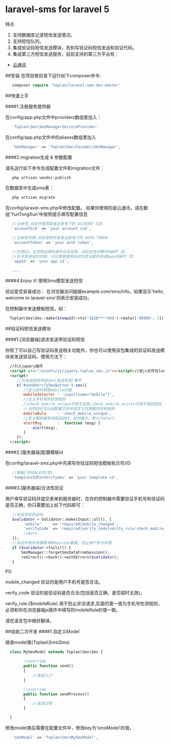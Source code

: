# laravel-sms for laravel 5

特点

1. 支持数据库记录短信发送情况。
2. 支持短信队列。
3. 集成验证码短信发送模块，告别写验证码短信发送和验证代码。
3. 集成第三方短信发送服务，目前支持的第三方平台有：
  * [云通讯](http://www.yuntongxun.com)

##安装
在项目根目录下运行如下composer命令:
```php
   composer require 'toplan/laravel-sms:dev-master'
```

##快速上手

####1.注册服务提供器

在config/app.php文件中providers数组里加入：
```php
   'Toplan\Sms\SmsManagerServiceProvider'
```

在config/app.php文件中的aliases数组里加入
```php
   'SmsManager' => 'Toplan\Sms\Facades\SmsManager',
```

####2.migration生成 & 参数配置

   请先运行如下命令生成配置文件和migration文件：
```php
   php artisan vendor:publish
```

   在数据库中生成sms表：
```php
   php artisan migrate
```

   在config/laravel-sms.php中修改配置。
   如果你使用的是云通讯，请在数组'YunTongXun'中按照提示填写配置信息
```php
   //主帐号,对应开官网发者主账号下的 ACCOUNT SID
   'accountSid' => 'your account sid',

   //主帐号令牌,对应官网开发者主账号下的 AUTH TOKEN
   'accountToken' => 'your auth token',

   //应用Id，在官网应用列表中点击应用，对应应用详情中的APP ID
   //在开发调试的时候，可以使用官网自动为您分配的测试Demo的APP ID
   'appId' => 'your app id',

   ...
```

####4.Enjoy it! 使用Sms模型发送短信

  验证是否安装成功：
  在浏览器访问链接example.com/sms/info。如果显示'hello, welcome to laravel-sms'则表示安装成功。

  在控制器中发送模板短信，如：
```php
  Toplan\Sms\Sms::make($tempId)->to('1828****349')->data(['99999', 1])->send();
```


##验证码短信发送模块

####1.[浏览器端]请求发送带验证码短信

 你除了可以自己写验证码发送相关功能外，你也可以使用该包集成的验证码发送模块来发送验证码，使用方法下：
```html
  //引入jquery插件
  <script src="/assets/js/jquery.toplan_sms.js"></script>//该js文件在laravel-sms包的根目录中，请自行复制
  <script>
     //为发送按钮添加sms(发送短信)事件
     $('#sendVerifySmsButton').sms({
        //定义如何获取mobile的值
        mobileSelector : 'input[name="mobile"]',
        //定义手机号的检测规则
        //check_mobile_unique可用于注册,check_mobile_exists可用于找回密码
        //当然你还可以到配置文件中自定义你想要的任何规则
        mobileRule     : 'check_mobile_unique',
        //定义服务器有消息返回时，如何展示，默认为alert
        alertMsg       :  function (msg) {
            alert(msg);
        }
     });
  </script>
```

####2.[服务器端]配置模板id

在config/laravel-sms.php中先填写你验证码短信模板标示符/ID
```php
   //模板/项目标示符/ID
   'templateIdForVerifySms' => 'your template id',
```

####3.[服务器端]合法性验证

用户填写验证码并提交表单到服务器时，在你的控制器中需要验证手机号和验证码是否正确，你只需要加上如下代码即可：
```php
   //验证手机验证码
   $validator = Validator::make(Input::all(), [
        'mobile'     => 'required|mobile_changed',
        'verifyCode' => 'required|verify_code|verify_rule:check_mobile_unique',
        //more...
   ]);
   //验证失败的话需要清除session数据，防止用户多次试错
   if ($validator->fails()) {
       SmsManager::forgetSmsDataFromSession();
       redirect()->back()->withErrors($validator);
   }
```
   PS:

   mobile_changed 验证的是用户手机号是否合法。

   verify_code 验证的是验证码是否合法(包括是否正确，是否超时无效)。

   verify_rule:{$mobileRule} 用于防止非法请求,后面的第一值为手机号检测规则，必须和你在浏览器端js插件中填写的mobileRule的值一致。

   请在语言包中做好翻译。

##自助二次开发
####1.自定义Model

   继承model类(Toplan\Sms\Sms)
```php
  class MySmsModel extends Toplan\Sms\Sms {

        //override
        public function send()
        {
            //发送入口
        }

        //override
        public function sendProcess()
        {
            //发送过程
        }

  }
```
 修改model类后需要在配置文件中，修改key为'smsModel'的值，
```php
   'smsModel' => 'Toplan\Sms\MySmsModel',
```
